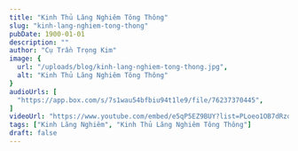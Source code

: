 ```yaml
---
title: "Kinh Thủ Lăng Nghiêm Tông Thông"
slug: "kinh-lang-nghiem-tong-thong"
pubDate: 1900-01-01
description: ""
author: "Cụ Trần Trọng Kim"
image: {
  url: "/uploads/blog/kinh-lang-nghiem-tong-thong.jpg",
  alt: "Kinh Thủ Lăng Nghiêm Tông Thông"
}
audioUrls: [
  "https://app.box.com/s/7s1wau54bfbiu94t1le9/file/76237370445",
]
videoUrl: "https://www.youtube.com/embed/e5qP5EZ9BUY?list=PLoeo1OB7dRzqZ1C1-pPW9js8iB5CpxGmE"
tags: ["Kinh Lăng Nghiêm", "Kinh Thủ Lăng Nghiêm Tông Thông"]
draft: false
---
```

